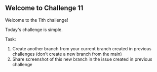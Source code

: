 ## Welcome to Challenge 11

Welcome to the 11th challenge!

Today's challenge is simple.

Task: 
1. Create another branch from your current branch created in previous challenges (don't create a new branch from the main)
2. Share screenshot of this new branch in the issue created in previous challenge
